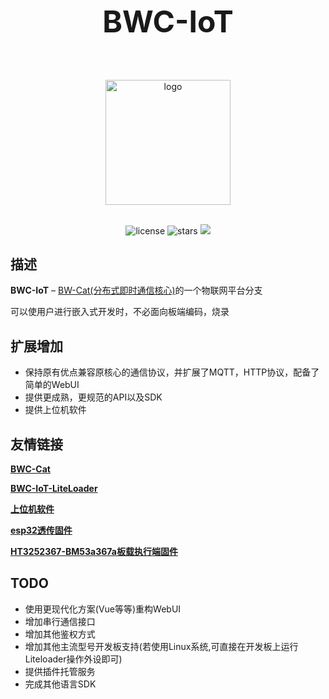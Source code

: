 <div align="center">
<h1 style="font-size:10vw"><h1 style="font-size:5vw">BWC-IoT</h1><br></h1>
<p align='center'>
<img src='https://i.postimg.cc/YCW2jjGQ/20250404-153721.png' width='200' alt='logo' aling='middle'/>
</p>

<br />
<img src="https://img.shields.io/github/license/ikkksi/BWC-IoT" alt="license">
<img src="https://img.shields.io/github/stars/Lixeer/Stardew-Valley-Server" alt="stars">
<img src="https://img.shields.io/badge/python-3.10-blue">
</div>
</p>




## 描述
**BWC-IoT** – [BW-Cat(分布式即时通信核心)]("https://github.com/Lixeer/Black-White-Cat")的一个物联网平台分支

可以使用户进行嵌入式开发时，不必面向板端编码，烧录


## 扩展增加
 
- 保持原有优点兼容原核心的通信协议，并扩展了MQTT，HTTP协议，配备了简单的WebUI
- 提供更成熟，更规范的API以及SDK
- 提供上位机软件

## 友情链接
**[BWC-Cat](https://github.com/Lixeer/Black-White-Cat)**

**[BWC-IoT-LiteLoader](https://github.com/ikkksi/BWC-IoT-Liteloader)**

**[上位机软件](https://github.com/ikkksi/BWCli-host-computer)**

**[esp32透传固件]()**

**[HT3252367-BM53a367a板载执行端固件]()**


## TODO
- 使用更现代化方案(Vue等等)重构WebUI
- 增加串行通信接口
- 增加其他鉴权方式
- 增加其他主流型号开发板支持(若使用Linux系统,可直接在开发板上运行Liteloader操作外设即可)      
- 提供插件托管服务
- 完成其他语言SDK



